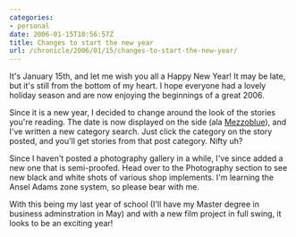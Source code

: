 ```yaml
--- 
categories:
- personal
date: 2006-01-15T10:56:57Z
title: Changes to start the new year
url: /chronicle/2006/01/15/changes-to-start-the-new-year/
---
```


It's January 15th, and let me wish you all a Happy New Year!  It may be late, but it's still from the bottom of my heart.  I hope everyone had a lovely holiday season and are now enjoying the beginnings of a great 2006.

Since it is a new year, I decided to change around the look of the stories you're reading.  The date is now displayed on the side (ala <a href="http://www.mezzoblue.com/">Mezzoblue</a>), and I've written a new category search.  Just click the category on the story posted, and you'll get stories from that post category.  Nifty uh?

Since I haven't posted a photography gallery in a while, I've since added a new one that is semi-proofed.  Head over to the Photography section to see new black and white shots of various shop implements.  I'm learning the Ansel Adams zone system, so please bear with me.

With this being my last year of school (I'll have my Master degree in business adminstration in May) and with a new film project in full swing, it looks to be an exciting year! 

